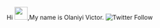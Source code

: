 Hi  <img src="https://media1.tenor.com/images/b9371273ae94a946e92074d1b9696680/tenor.gif?itemid=10897308" width="30px">,My name is Olaniyi Victor.
![Twitter Follow](https://img.shields.io/twitter/follow/boma_machala?label=People%20following%20me%20on%20twitter&style=social)

